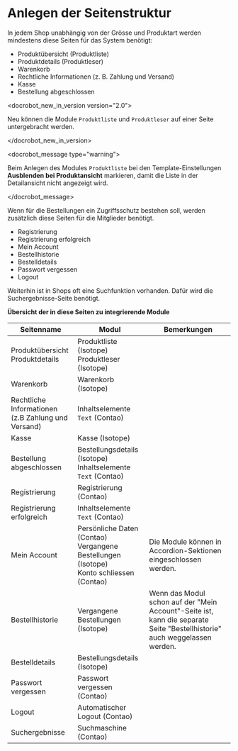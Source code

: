 # Anlegen der Seitenstruktur

In jedem Shop unabhängig von der Grösse und Produktart werden mindestens diese Seiten für das System benötigt:

* Produktübersicht (Produktliste)
* Produktdetails (Produktleser)
* Warenkorb
* Rechtliche Informationen (z. B. Zahlung und Versand)
* Kasse 
* Bestellung abgeschlossen

<docrobot_new_in_version version="2.0"><p>Neu können die Module `Produktliste` und `Produktleser` auf einer Seite untergebracht werden.</p></docrobot_new_in_version>

<docrobot_message type="warning"><p>Beim Anlegen des Modules `Produktliste` bei den Template-Einstellungen **Ausblenden bei Produktansicht** markieren, damit die Liste in der Detailansicht nicht angezeigt wird.</p></docrobot_message>


Wenn für die Bestellungen ein Zugriffsschutz bestehen soll, werden zusätzlich diese Seiten für die Mitglieder benötigt.

* Registrierung
* Registrierung erfolgreich
* Mein Account
* Bestellhistorie
* Bestelldetails
* Passwort vergessen
* Logout

Weiterhin ist in Shops oft eine Suchfunktion vorhanden. Dafür wird die Suchergebnisse-Seite benötigt.


**Übersicht der in diese Seiten zu integrierende Module**

<table>
<thead>
<tr>
	<th>Seitenname</th>
	<th>Modul</th>
	<th>Bemerkungen</th>
</tr>
</thead>
<tbody>
<tr>
	<td>Produktübersicht<br>Produktdetails</td>
	<td><docrobot_route name="product-list">Produktliste</docrobot_route> (Isotope)<br><docrobot_route name="product-reader">Produktleser</docrobot_route> (Isotope)</td>
	<td></td>
</tr>
<tr>
	<td>Warenkorb</td>
	<td><docrobot_route name="shopping-cart">Warenkorb</docrobot_route> (Isotope)</td>
	<td></td>
</tr>
<tr>
	<td>Rechtliche Informationen<br>(z.B Zahlung und Versand)</td>
	<td>Inhaltselemente <code>Text</code> (Contao)</td>
	<td></td>
</tr>
<tr>
	<td>Kasse</td>
	<td><docrobot_route name="checkout">Kasse</docrobot_route> (Isotope)</td>
	<td></td>
</tr>
<tr>
	<td>Bestellung abgeschlossen</td>
	<td><docrobot_route name="order-details">Bestellungsdetails</docrobot_route> (Isotope)<br>Inhaltselemente <code>Text</code> (Contao)</td>
	<td></td>
</tr>
<tr>
	<td>Registrierung</td>
	<td>Registrierung (Contao)</td>
	<td></td>
</tr>
<tr>
	<td>Registrierung erfolgreich</td>
	<td>Inhaltselemente <code>Text</code> (Contao)</td>
	<td></td>
</tr>
<tr>
	<td>Mein Account</td>
	<td>Persönliche Daten (Contao)<br><docrobot_route name="order-history">Vergangene Bestellungen</docrobot_route> (Isotope)<br>Konto schliessen (Contao)</td>
	<td>Die Module können in Accordion-Sektionen eingeschlossen werden.</td>
</tr>
<tr>
	<td>Bestellhistorie</td>
	<td><docrobot_route name="order-history">Vergangene Bestellungen</docrobot_route> (Isotope)</td>
	<td>Wenn das Modul schon auf der "Mein Account"-Seite ist, kann die separate Seite "Bestellhistorie" auch weggelassen werden.</td>
</tr>
<tr>
	<td>Bestelldetails</td>
	<td><docrobot_route name="order-details">Bestellungsdetails</docrobot_route> (Isotope)</td>
	<td></td>
</tr>
<tr>
	<td>Passwort vergessen</td>
	<td>Passwort vergessen (Contao)</td>
	<td></td>
</tr>
<tr>
	<td>Logout</td>
	<td>Automatischer Logout (Contao)</td>
	<td></td>
</tr>
<tr>
	<td>Suchergebnisse</td>
	<td>Suchmaschine (Contao)
</td>
	<td></td>
</tr>
</tbody>
</table>